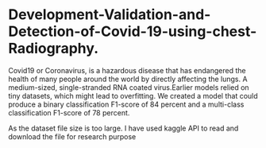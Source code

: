 # Development-Validation-and-Detection-of-Covid-19-using-chest-Radiography.
Covid19 or Coronavirus, is a hazardous disease that has endangered the health of many people around the world by directly affecting the lungs. A medium-sized, single-stranded RNA coated virus.Earlier models relied on tiny datasets, which might lead to overfitting. We created a model that could produce a binary classification F1-score of 84 percent and a multi-class classification F1-score of 78 percent.


As the dataset file size is too large. I have used kaggle API to read and download the file for research purpose
